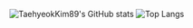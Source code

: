 ![TaehyeokKim89's GitHub stats](https://github-readme-stats.vercel.app/api?username=K-Junyyy&show_icons=true&theme=tokyonight)
![Top Langs](https://github-readme-stats.vercel.app/api/top-langs/?username=TaehyeokKim89&layout=Demo&theme=tokyonight)

<!--
**TaehyeokKim89/TaehyeokKim89** is a ✨ _special_ ✨ repository because its `README.md` (this file) appears on your GitHub profile.

Here are some ideas to get you started:

- 🔭 I’m currently working on ...
- 🌱 I’m currently learning ...
- 👯 I’m looking to collaborate on ...
- 🤔 I’m looking for help with ...
- 💬 Ask me about ...
- 📫 How to reach me: ...
- 😄 Pronouns: ...
- ⚡ Fun fact: ...
-->
